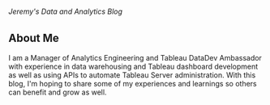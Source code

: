 ###### Jeremy's Data and Analytics Blog

## About Me

I am a Manager of Analytics Engineering and Tableau DataDev Ambassador with experience in data warehousing and Tableau dashboard development as well as using APIs to automate Tableau Server administration. With this blog, I'm hoping to share some of my experiences and learnings so others can benefit and grow as well.